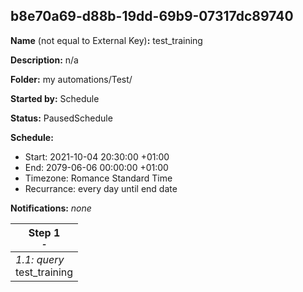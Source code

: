 ## b8e70a69-d88b-19dd-69b9-07317dc89740

**Name** (not equal to External Key)**:** test_training

**Description:** n/a

**Folder:** my automations/Test/

**Started by:** Schedule

**Status:** PausedSchedule

**Schedule:**

* Start: 2021-10-04 20:30:00 +01:00
* End: 2079-06-06 00:00:00 +01:00
* Timezone: Romance Standard Time
* Recurrance: every day until end date

**Notifications:** _none_


| Step 1<br>_<small>-</small>_ |
| --- |
| _1.1: query_<br>test_training |
